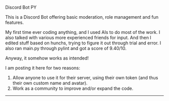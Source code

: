 Discord Bot PY

This is a Discord Bot offering basic moderation, role management and fun features.

My first time ever coding anything, and I used AIs to do most of the work. I also talked with various more experienced friends for input. And then I edited stuff based on hunchs, trying to figure it out through trial and error. I also ran main.py through pylint and got a score of 9.40/10.

Anyway, it somehow works as intended!

I am posting it here for two reasons:
1. Allow anyone to use it for their server, using their own token (and thus their own custom name and avatar).
2. Work as a community to improve and/or expand the code.

---

